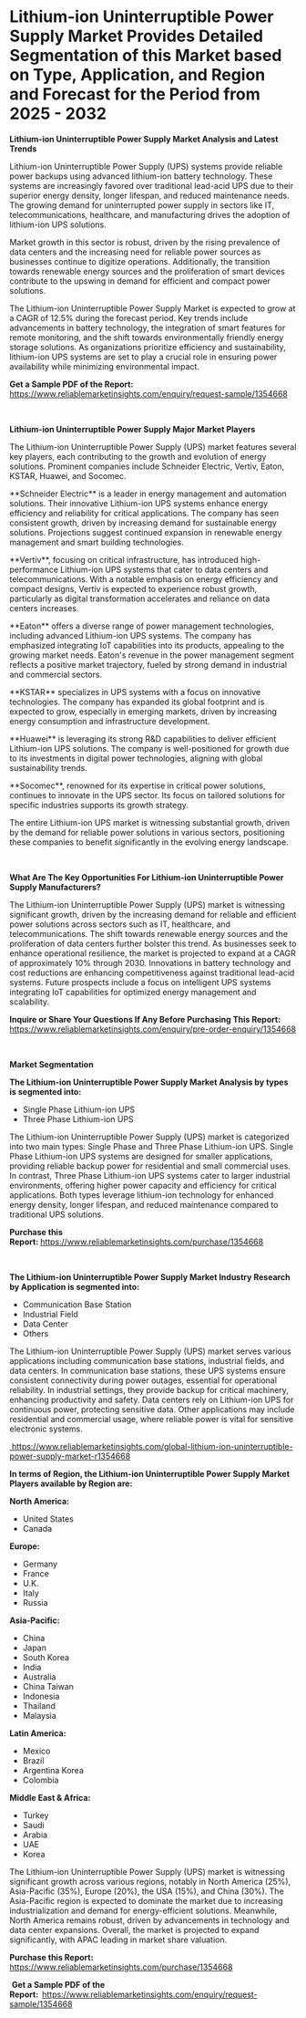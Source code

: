 <p><h1>Lithium-ion Uninterruptible Power Supply Market Provides Detailed Segmentation of this Market based on Type, Application, and Region and Forecast for the Period from 2025 - 2032</h1></p><p><strong>Lithium-ion Uninterruptible Power Supply Market Analysis and Latest Trends</strong></p>
<p><p>Lithium-ion Uninterruptible Power Supply (UPS) systems provide reliable power backups using advanced lithium-ion battery technology. These systems are increasingly favored over traditional lead-acid UPS due to their superior energy density, longer lifespan, and reduced maintenance needs. The growing demand for uninterrupted power supply in sectors like IT, telecommunications, healthcare, and manufacturing drives the adoption of lithium-ion UPS solutions.</p><p>Market growth in this sector is robust, driven by the rising prevalence of data centers and the increasing need for reliable power sources as businesses continue to digitize operations. Additionally, the transition towards renewable energy sources and the proliferation of smart devices contribute to the upswing in demand for efficient and compact power solutions. </p><p>The Lithium-ion Uninterruptible Power Supply Market is expected to grow at a CAGR of 12.5% during the forecast period. Key trends include advancements in battery technology, the integration of smart features for remote monitoring, and the shift towards environmentally friendly energy storage solutions. As organizations prioritize efficiency and sustainability, lithium-ion UPS systems are set to play a crucial role in ensuring power availability while minimizing environmental impact.</p></p>
<p><strong>Get a Sample PDF of the Report:&nbsp;</strong> <a href="https://www.reliablemarketinsights.com/enquiry/request-sample/1354668?utm_campaign=3369&utm_medium=2&utm_source=Github&utm_content=ia&utm_term=12042025&utm_id=lithium-ion-uninterruptible-power-supply">https://www.reliablemarketinsights.com/enquiry/request-sample/1354668</a></p>
<p>&nbsp;</p>
<p><strong>Lithium-ion Uninterruptible Power Supply Major Market Players</strong></p>
<p><p>The Lithium-ion Uninterruptible Power Supply (UPS) market features several key players, each contributing to the growth and evolution of energy solutions. Prominent companies include Schneider Electric, Vertiv, Eaton, KSTAR, Huawei, and Socomec.</p><p>**Schneider Electric** is a leader in energy management and automation solutions. Their innovative Lithium-ion UPS systems enhance energy efficiency and reliability for critical applications. The company has seen consistent growth, driven by increasing demand for sustainable energy solutions. Projections suggest continued expansion in renewable energy management and smart building technologies.</p><p>**Vertiv**, focusing on critical infrastructure, has introduced high-performance Lithium-ion UPS systems that cater to data centers and telecommunications. With a notable emphasis on energy efficiency and compact designs, Vertiv is expected to experience robust growth, particularly as digital transformation accelerates and reliance on data centers increases.</p><p>**Eaton** offers a diverse range of power management technologies, including advanced Lithium-ion UPS systems. The company has emphasized integrating IoT capabilities into its products, appealing to the growing market needs. Eaton's revenue in the power management segment reflects a positive market trajectory, fueled by strong demand in industrial and commercial sectors.</p><p>**KSTAR** specializes in UPS systems with a focus on innovative technologies. The company has expanded its global footprint and is expected to grow, especially in emerging markets, driven by increasing energy consumption and infrastructure development.</p><p>**Huawei** is leveraging its strong R&D capabilities to deliver efficient Lithium-ion UPS solutions. The company is well-positioned for growth due to its investments in digital power technologies, aligning with global sustainability trends.</p><p>**Socomec**, renowned for its expertise in critical power solutions, continues to innovate in the UPS sector. Its focus on tailored solutions for specific industries supports its growth strategy.</p><p>The entire Lithium-ion UPS market is witnessing substantial growth, driven by the demand for reliable power solutions in various sectors, positioning these companies to benefit significantly in the evolving energy landscape.</p></p>
<p>&nbsp;</p>
<p><strong>What Are The Key Opportunities For Lithium-ion Uninterruptible Power Supply Manufacturers?</strong></p>
<p><p>The Lithium-ion Uninterruptible Power Supply (UPS) market is witnessing significant growth, driven by the increasing demand for reliable and efficient power solutions across sectors such as IT, healthcare, and telecommunications. The shift towards renewable energy sources and the proliferation of data centers further bolster this trend. As businesses seek to enhance operational resilience, the market is projected to expand at a CAGR of approximately 10% through 2030. Innovations in battery technology and cost reductions are enhancing competitiveness against traditional lead-acid systems. Future prospects include a focus on intelligent UPS systems integrating IoT capabilities for optimized energy management and scalability.</p></p>
<p><strong>Inquire or Share Your Questions If Any Before Purchasing This Report:</strong> <a href="https://www.reliablemarketinsights.com/enquiry/pre-order-enquiry/1354668?utm_campaign=3369&utm_medium=2&utm_source=Github&utm_content=ia&utm_term=12042025&utm_id=lithium-ion-uninterruptible-power-supply">https://www.reliablemarketinsights.com/enquiry/pre-order-enquiry/1354668</a></p>
<p>&nbsp;</p>
<p><strong>Market Segmentation</strong></p>
<p><strong>The Lithium-ion Uninterruptible Power Supply Market Analysis by types is segmented into:</strong></p>
<p><ul><li>Single Phase Lithium-ion UPS</li><li>Three Phase Lithium-ion UPS</li></ul></p>
<p><p>The Lithium-ion Uninterruptible Power Supply (UPS) market is categorized into two main types: Single Phase and Three Phase Lithium-ion UPS. Single Phase Lithium-ion UPS systems are designed for smaller applications, providing reliable backup power for residential and small commercial uses. In contrast, Three Phase Lithium-ion UPS systems cater to larger industrial environments, offering higher power capacity and efficiency for critical applications. Both types leverage lithium-ion technology for enhanced energy density, longer lifespan, and reduced maintenance compared to traditional UPS solutions.</p></p>
<p><strong>Purchase this Report:&nbsp;</strong><a href="https://www.reliablemarketinsights.com/purchase/1354668?utm_campaign=3369&utm_medium=2&utm_source=Github&utm_content=ia&utm_term=12042025&utm_id=lithium-ion-uninterruptible-power-supply">https://www.reliablemarketinsights.com/purchase/1354668</a></p>
<p>&nbsp;</p>
<p><strong>The Lithium-ion Uninterruptible Power Supply Market Industry Research by Application is segmented into:</strong></p>
<p><ul><li>Communication Base Station</li><li>Industrial Field</li><li>Data Center</li><li>Others</li></ul></p>
<p><p>The Lithium-ion Uninterruptible Power Supply (UPS) market serves various applications including communication base stations, industrial fields, and data centers. In communication base stations, these UPS systems ensure consistent connectivity during power outages, essential for operational reliability. In industrial settings, they provide backup for critical machinery, enhancing productivity and safety. Data centers rely on Lithium-ion UPS for continuous power, protecting sensitive data. Other applications may include residential and commercial usage, where reliable power is vital for sensitive electronic systems.</p></p>
<p><a href="https://www.reliablemarketinsights.com/global-lithium-ion-uninterruptible-power-supply-market-r1354668?utm_campaign=3369&utm_medium=2&utm_source=Github&utm_content=ia&utm_term=12042025&utm_id=lithium-ion-uninterruptible-power-supply">&nbsp;https://www.reliablemarketinsights.com/global-lithium-ion-uninterruptible-power-supply-market-r1354668</a></p>
<p><strong>In terms of Region, the Lithium-ion Uninterruptible Power Supply Market Players available by Region are:</strong></p>
<p>
    <p> <strong> North America: </strong>
        <ul>
            <li>United States</li>
            <li>Canada</li>
        </ul>
        </p> 
    <p> <strong> Europe: </strong>
        <ul>
            <li>Germany</li>
            <li>France</li>
            <li>U.K.</li>
            <li>Italy</li>
            <li>Russia</li>
        </ul>
        </p> 
    <p> <strong> Asia-Pacific: </strong>
        <ul>
            <li>China</li>
            <li>Japan</li>
            <li>South Korea</li>
            <li>India</li>
            <li>Australia</li>
            <li>China Taiwan</li>
            <li>Indonesia</li>
            <li>Thailand</li>
            <li>Malaysia</li>
        </ul>
        </p> 
    <p> <strong> Latin America: </strong>
        <ul>
            <li>Mexico</li>
            <li>Brazil</li>
            <li>Argentina Korea</li>
            <li>Colombia</li>
        </ul>
        </p> 
    <p> <strong> Middle East & Africa: </strong>
        <ul>
            <li>Turkey</li>
            <li>Saudi</li>
            <li>Arabia</li>
            <li>UAE</li>
            <li>Korea</li>
        </ul>
    </p>
    </p>
<p><p>The Lithium-ion Uninterruptible Power Supply (UPS) market is witnessing significant growth across various regions, notably in North America (25%), Asia-Pacific (35%), Europe (20%), the USA (15%), and China (30%). The Asia-Pacific region is expected to dominate the market due to increasing industrialization and demand for energy-efficient solutions. Meanwhile, North America remains robust, driven by advancements in technology and data center expansions. Overall, the market is projected to expand significantly, with APAC leading in market share valuation.</p></p>
<p><strong>Purchase this Report: </strong><a href="https://www.reliablemarketinsights.com/purchase/1354668?utm_campaign=3369&utm_medium=2&utm_source=Github&utm_content=ia&utm_term=12042025&utm_id=lithium-ion-uninterruptible-power-supply">https://www.reliablemarketinsights.com/purchase/1354668</a></p>
<p>&nbsp;<strong>Get a Sample PDF of the Report:&nbsp;&nbsp;</strong><a href="https://www.reliablemarketinsights.com/enquiry/request-sample/1354668?utm_campaign=3369&utm_medium=2&utm_source=Github&utm_content=ia&utm_term=12042025&utm_id=lithium-ion-uninterruptible-power-supply">https://www.reliablemarketinsights.com/enquiry/request-sample/1354668</a></p>
<p><strong></strong></p>
<p><p></p><p></p><p></p></p>
